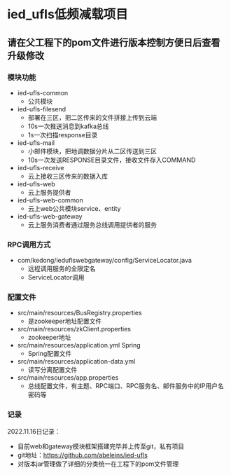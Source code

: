 # ied_ufls低频减载项目

## 请在父工程下的pom文件进行版本控制方便日后查看升级修改

### 模块功能
* ied-ufls-common
    * 公共模块
* ied-ufls-filesend
    * 部署在三区，把二区传来的文件拼接上传到云端
    * 10s一次推送消息到kafka总线
    * 1s一次扫描response目录
* ied-ufls-mail
    * 小邮件模块，把地调数据分片从二区传送到三区
    * 10s一次发送RESPONSE目录文件，接收文件存入COMMAND
* ied-ufls-receive
    * 云上接收三区传来的数据入库
* ied-ufls-web
    * 云上服务提供者
* ied-ufls-web-common
    * 云上web公共模块service、entity
* ied-ufls-web-gateway
    * 云上服务消费者通过服务总线调用提供者的服务


### RPC调用方式
* com/kedong/ieduflswebgateway/config/ServiceLocator.java
    * 远程调用服务的全限定名
    * ServiceLocator调用

### 配置文件
* src/main/resources/BusRegistry.properties
    * 是zookeeper地址配置文件
* src/main/resources/zkClient.properties
    * zookeeper地址
* src/main/resources/application.yml Spring
    * Spring配置文件
* src/main/resources/application-data.yml
    * 读写分离配置文件
* src/main/resources/app.properties
    * 总线配置文件，有主题、RPC端口、RPC服务名、邮件服务中的IP用户名密码等


### 记录

2022.11.16日记录：

* 目前web和gateway模块框架搭建完毕并上传至git，私有项目
* git地址：https://github.com/abeleins/ied-ufls
* 对版本jar管理做了详细的分类统一在工程下的pom文件管理



